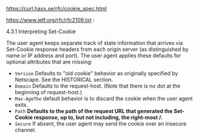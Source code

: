 https://curl.haxx.se/rfc/cookie_spec.html

https://www.ietf.org/rfc/rfc2109.txt : 

4.3.1  Interpreting Set-Cookie

The user agent keeps separate track of state information that arrives via Set-Cookie response headers from each origin server (as
distinguished by name or IP address and port).  The user agent applies these defaults for optional attributes that are missing:

- `Version` Defaults to "old cookie" behavior as originally specified by Netscape.  See the HISTORICAL section.
- `Domain` Defaults to the request-host. (Note that there is no dot at the beginning of request-host.)
- `Max-AgeThe` default behavior is to discard the cookie when the user agent exits.
- `Path` __Defaults to the path of the request URL that generated the Set-Cookie response, up to, but not including, the right-most /.__
- `Secure` If absent, the user agent may send the cookie over an insecure channel.

